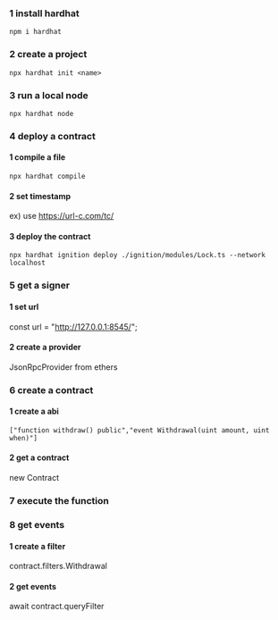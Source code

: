 ### 1 install hardhat

`npm i hardhat`

### 2 create a project

`npx hardhat init <name>`

### 3 run a local node

`npx hardhat node`

### 4 deploy a contract

#### 1 compile a file

`npx hardhat compile`

#### 2 set timestamp

ex) use https://url-c.com/tc/

#### 3 deploy the contract

`npx hardhat ignition deploy ./ignition/modules/Lock.ts --network localhost`

### 5 get a signer

#### 1 set url

const url = "http://127.0.0.1:8545/";

#### 2 create a provider

JsonRpcProvider from ethers

### 6 create a contract

#### 1 create a abi

`["function withdraw() public","event Withdrawal(uint amount, uint when)"]`

#### 2 get a contract

new Contract

### 7 execute the function

### 8 get events

#### 1 create a filter

contract.filters.Withdrawal

#### 2 get events

await contract.queryFilter
